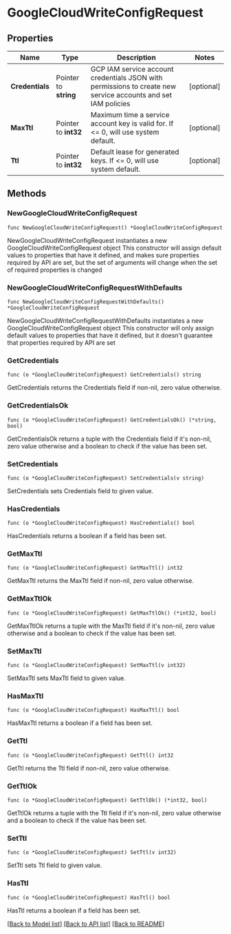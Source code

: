 # GoogleCloudWriteConfigRequest

## Properties

Name | Type | Description | Notes
------------ | ------------- | ------------- | -------------
**Credentials** | Pointer to **string** | GCP IAM service account credentials JSON with permissions to create new service accounts and set IAM policies | [optional] 
**MaxTtl** | Pointer to **int32** | Maximum time a service account key is valid for. If &lt;&#x3D; 0, will use system default. | [optional] 
**Ttl** | Pointer to **int32** | Default lease for generated keys. If &lt;&#x3D; 0, will use system default. | [optional] 

## Methods

### NewGoogleCloudWriteConfigRequest

`func NewGoogleCloudWriteConfigRequest() *GoogleCloudWriteConfigRequest`

NewGoogleCloudWriteConfigRequest instantiates a new GoogleCloudWriteConfigRequest object
This constructor will assign default values to properties that have it defined,
and makes sure properties required by API are set, but the set of arguments
will change when the set of required properties is changed

### NewGoogleCloudWriteConfigRequestWithDefaults

`func NewGoogleCloudWriteConfigRequestWithDefaults() *GoogleCloudWriteConfigRequest`

NewGoogleCloudWriteConfigRequestWithDefaults instantiates a new GoogleCloudWriteConfigRequest object
This constructor will only assign default values to properties that have it defined,
but it doesn't guarantee that properties required by API are set

### GetCredentials

`func (o *GoogleCloudWriteConfigRequest) GetCredentials() string`

GetCredentials returns the Credentials field if non-nil, zero value otherwise.

### GetCredentialsOk

`func (o *GoogleCloudWriteConfigRequest) GetCredentialsOk() (*string, bool)`

GetCredentialsOk returns a tuple with the Credentials field if it's non-nil, zero value otherwise
and a boolean to check if the value has been set.

### SetCredentials

`func (o *GoogleCloudWriteConfigRequest) SetCredentials(v string)`

SetCredentials sets Credentials field to given value.

### HasCredentials

`func (o *GoogleCloudWriteConfigRequest) HasCredentials() bool`

HasCredentials returns a boolean if a field has been set.

### GetMaxTtl

`func (o *GoogleCloudWriteConfigRequest) GetMaxTtl() int32`

GetMaxTtl returns the MaxTtl field if non-nil, zero value otherwise.

### GetMaxTtlOk

`func (o *GoogleCloudWriteConfigRequest) GetMaxTtlOk() (*int32, bool)`

GetMaxTtlOk returns a tuple with the MaxTtl field if it's non-nil, zero value otherwise
and a boolean to check if the value has been set.

### SetMaxTtl

`func (o *GoogleCloudWriteConfigRequest) SetMaxTtl(v int32)`

SetMaxTtl sets MaxTtl field to given value.

### HasMaxTtl

`func (o *GoogleCloudWriteConfigRequest) HasMaxTtl() bool`

HasMaxTtl returns a boolean if a field has been set.

### GetTtl

`func (o *GoogleCloudWriteConfigRequest) GetTtl() int32`

GetTtl returns the Ttl field if non-nil, zero value otherwise.

### GetTtlOk

`func (o *GoogleCloudWriteConfigRequest) GetTtlOk() (*int32, bool)`

GetTtlOk returns a tuple with the Ttl field if it's non-nil, zero value otherwise
and a boolean to check if the value has been set.

### SetTtl

`func (o *GoogleCloudWriteConfigRequest) SetTtl(v int32)`

SetTtl sets Ttl field to given value.

### HasTtl

`func (o *GoogleCloudWriteConfigRequest) HasTtl() bool`

HasTtl returns a boolean if a field has been set.


[[Back to Model list]](../README.md#documentation-for-models) [[Back to API list]](../README.md#documentation-for-api-endpoints) [[Back to README]](../README.md)


